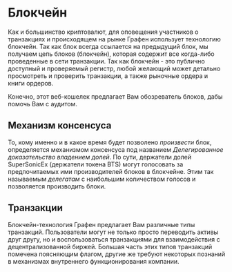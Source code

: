 # Блокчейн

Как и большинство криптовалют, для оповещения участников о транзакциях и происходящем на рынке Графен использует технологию блокчейн. Так как блок всегда ссылается на предыдущий блок, мы получаем цепь блоков (блокчейн), которая содержит все когда-либо проведенные в сети транзакции. Так как блокчейн - это публично доступный и проверяемый регистр, любой желающий может детально просмотреть и проверить транзакции, а также рыночные ордера и книги ордеров.

Конечно, этот веб-кошелек предлагает Вам обозреватель блоков, дабы помочь Вам с аудитом.

## Механизм консенсуса

То, кому именно и в какое время будет позволено *произвести* блок, определяется механизмом консенсуса под названием *Делегированное доказательство владением долей*. По сути, держатели долей SuperSonicEx (держатели токена BTS) могут голосовать за предпочитаемых ими производителей блоков в блокчейне. Этим так называемым *делегатам* с наибольшим количеством голосов и позволяется производить блоки.

## Транзакции

Блокчейн-технология Графен предлагает Вам различные типы транзакций. Пользователи могут не только просто переводить активы друг другу, но и воспользоваться транзакциями для взаимодействия с децентрализованной биржей. Большая часть этих типов транзакций помечена поясняющим флагом, другие же требуют некоторых познаний в механизмах внутреннего функционирования компании.